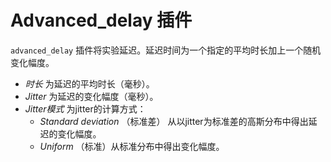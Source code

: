 # Advanced_delay 插件

`advanced_delay` 插件将实验延迟。延迟时间为一个指定的平均时长加上一个随机变化幅度。

- *时长* 为延迟的平均时长（毫秒）。
- *Jitter* 为延迟的变化幅度（毫秒）。
- *Jitter模式* 为jitter的计算方式：
	- *Standard deviation* （标准差） 从以jitter为标准差的高斯分布中得出延迟的变化幅度。
	- *Uniform* （标准）从标准分布中得出变化幅度。
